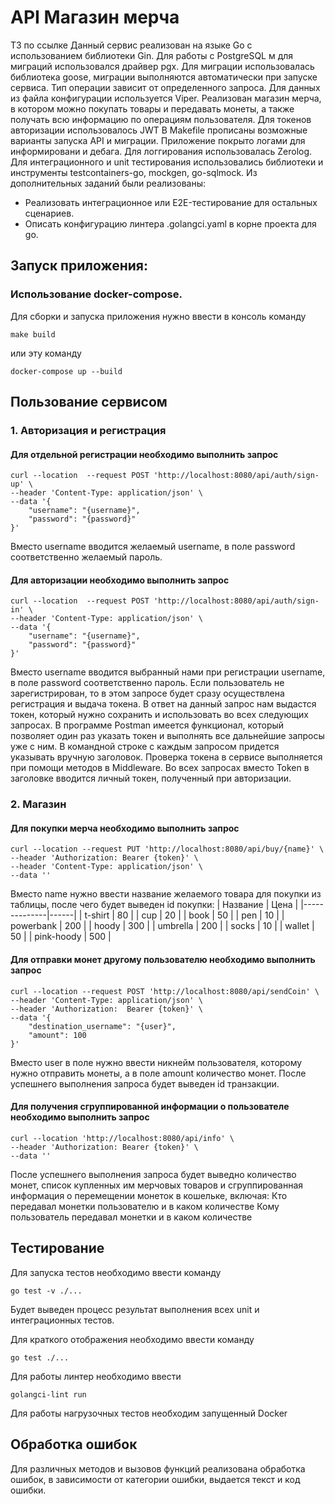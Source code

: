 # API Магазин мерча
ТЗ по ссылке
Данный сервис реализован на языке Go с использованием библиотеки Gin. Для работы с PostgreSQL м для миграций использовался драйвер pgx. 
Для миграции использовалась библиотека goose, миграции выполняются автоматически при запуске сервиса. Тип операции зависит от определенного запроса. Для данных из файла конфигурации используется Viper.
Реализован магазин мерча, в котором можно покупать товары и передавать монеты, а также получать всю информацию по операциям пользователя. Для токенов авторизации использовалось JWT
В Makefile прописаны возможные варианты запуска API и миграции. Приложение покрыто логами для информировани и дебага.
Для логгирования использовалась Zerolog. Для интеграционного и unit тестирования использовались библиотеки и инструменты testcontainers-go, mockgen, go-sqlmock.
Из дополнительных заданий были реализованы:
- Реализовать интеграционное или E2E-тестирование для остальных сценариев.
- Описать конфигурацию линтера .golangci.yaml в корне проекта для go.
## Запуск приложения:
### Использование docker-compose.
   Для сборки и запуска приложения нужно ввести в консоль команду
   ```
   make build
   ```
   или эту команду
   ```
   docker-compose up --build
   ```
## Пользование сервисом
### 1. Авторизация и регистрация
#### Для отдельной регистрации необходимо выполнить запрос
```
curl --location  --request POST 'http://localhost:8080/api/auth/sign-up' \
--header 'Content-Type: application/json' \
--data '{
    "username": "{username}",
    "password": "{password}"
}'
```
Вместо username вводится желаемый username, в поле password соответственно желаемый пароль.
#### Для авторизации необходимо выполнить запрос
```
curl --location  --request POST 'http://localhost:8080/api/auth/sign-in' \
--header 'Content-Type: application/json' \
--data '{
    "username": "{username}",
    "password": "{password}"
}'
```
Вместо username вводится выбранный нами при регистрации username, в поле password соответственно пароль. Если пользователь не зарегистрирован, то в этом запросе будет сразу осуществлена регистрация и выдача токена.
В ответ на данный запрос нам выдастся токен, который нужно сохранить и использовать во всех следующих запросах. В программе Postman имеется функционал, который позволяет один раз указать токен и выполнять все дальнейшие запросы уже с ним. В командной строке с каждым запросом придется указывать вручную заголовок.
Проверка токена в сервисе выполняется при помощи методов в Middleware.
Во всех запросах вместо Token в заголовке вводится личный токен, полученный при авторизации. 
### 2. Магазин
#### Для покупки мерча необходимо выполнить запрос
```
curl --location --request PUT 'http://localhost:8080/api/buy/{name}' \
--header 'Authorization: Bearer {token}' \
--header 'Content-Type: application/json' \
--data ''
```
Вместо name нужно ввести название желаемого товара для покупки из таблицы, после чего будет выведен id покупки:
| Название     | Цена |
|--------------|------|
| t-shirt      | 80   |
| cup          | 20   |
| book         | 50   |
| pen          | 10   |
| powerbank    | 200  |
| hoody        | 300  |
| umbrella     | 200  |
| socks        | 10   |
| wallet       | 50   |
| pink-hoody   | 500  |

#### Для отправки монет другому пользователю необходимо выполнить запрос
```
curl --location --request POST 'http://localhost:8080/api/sendCoin' \
--header 'Content-Type: application/json' \
--header 'Authorization:  Bearer {token}' \
--data '{
    "destination_username": "{user}",
    "amount": 100
}'
```
Вместо user в поле нужно ввести никнейм пользователя, которому нужно отправить монеты, а в поле amount количество монет. После успешнего выполнения запроса будет выведен id транзакции.
#### Для получения сгруппированной информации о пользователе необходимо выполнить запрос
```
curl --location 'http://localhost:8080/api/info' \
--header 'Authorization: Bearer {token}' \
--data ''
```
После успешнего выполнения запроса будет выведно количество монет, список купленных им мерчовых товаров и сгруппированная информация о перемещении монеток в кошельке, включая:
Кто передавал монетки пользователю и в каком количестве
Кому пользователь передавал монетки и в каком количестве
## Тестирование
Для запуска тестов необходимо ввести команду
```
go test -v ./...
```
Будет выведен процесс результат выполнения всех unit и интеграционных тестов.

Для краткого отображения необходимо ввести команду
```
go test ./...
```
Для работы линтер необходимо ввести
```
golangci-lint run
```
Для работы нагрузочных тестов необходим запущенный Docker
## Обработка ошибок
Для различных методов и вызовов функций реализована обработка ошибок, в зависимости от категории ошибки, выдается текст и код ошибки.
